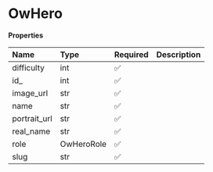 # OwHero

**Properties**

| Name         | Type       | Required | Description |
| :----------- | :--------- | :------- | :---------- |
| difficulty   | int        | ✅       |             |
| id\_         | int        | ✅       |             |
| image_url    | str        | ✅       |             |
| name         | str        | ✅       |             |
| portrait_url | str        | ✅       |             |
| real_name    | str        | ✅       |             |
| role         | OwHeroRole | ✅       |             |
| slug         | str        | ✅       |             |

<!-- This file was generated by liblab | https://liblab.com/ -->
